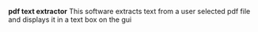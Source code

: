 <b> pdf text extractor</b>
This software extracts text from a user selected pdf file and displays it in a text box on the gui
